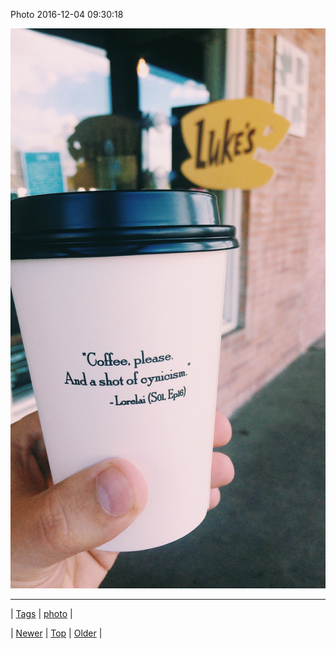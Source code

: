 <!--
title: Photo 2016-12-04 09
date: 2020-06-28T15:27:00.140Z
tags: photo
-->


Photo 2016-12-04 09:30:18

![](154024445326-0.jpg)

<!--BOTTOM-POST-NAVIGATION-->
---

| [Tags](tags.md) | [photo](tag-photo.md) |

| [Newer](154022338215.md) | [Top](index.md) | [Older](154030268867.md) |